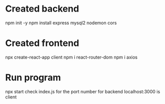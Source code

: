 # Created backend  
npm init -y
npm install express mysql2 nodemon cors

# Created frontend  
npx create-react-app client
npm i react-router-dom
npm i axios


# Run program 
npx start
check index.js for the port number for backend
localhost:3000 is client
